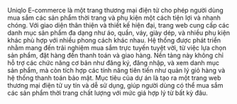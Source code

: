 Uniqlo E-commerce là một trang thương mại điện tử cho phép người dùng mua sắm các sản phẩm thời trang và phụ kiện một cách tiện lợi và nhanh chóng. Với giao diện thân thiện và thiết kế hiện đại, trang web cung cấp các danh mục sản phẩm đa dạng như áo, quần, váy, giày dép, và nhiều phụ kiện khác phù hợp với nhiều phong cách khác nhau. Hệ thống được phát triển nhằm mang đến trải nghiệm mua sắm trực tuyến tuyệt vời, từ việc lựa chọn sản phẩm, đặt hàng đến thanh toán và giao hàng.
Nền tảng này không chỉ hỗ trợ các chức năng cơ bản như đăng ký, đăng nhập, và xem danh mục sản phẩm, mà còn tích hợp các tính năng tiên tiến như quản lý giỏ hàng và hệ thống thanh toán bảo mật. Mục tiêu của dự án là tạo ra một trang web thương mại điện tử uy tín và dễ sử dụng, giúp người dùng có thể mua sắm các sản phẩm thời trang chất lượng với mức giá hợp lý từ bất kỳ đâu.


